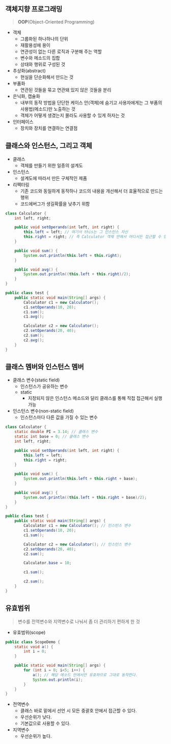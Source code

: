 ## 객체지향 프로그래밍

> **OOP**(Object-Oriented Programming)

- 객체
  - 그룹화된 하나하나의 단위
  - 재활용성에 용이
  - 연관성이 없는 다른 로직과 구분해 주는 역할
  - 변수와 메소드의 집합
  - 상태와 행위로 구성된 것
- 추상화(abstract)
  - 현실을 단순화해서 만드는 것
- 부품화
  - 연관된 것들을 묶고 연관돼 있지 않은 것들을 분리
- 은닉화, 캡슐화
  - 내부의 동작 방법을 단단한 케이스 안(객체)에 숨기고 사용자에게는 그 부품의 사용법(메소드)만 노출하는 것
  - 객체가 어떻게 생겼는지 몰라도 사용할 수 있게 하자는 것
- 인터페이스
  - 장치와 장치를 연결하는 연결점

## 클래스와 인스턴스, 그리고 객체

- 클래스
  - 객체를 만들기 위한 일종의 설계도
- 인스턴스
  - 설계도에 따라서 만든 구체적인 제품
- 리팩터링
  - 기존 코드와 동일하게 동작하나 코드의 내용을 개선해서 더 효율적으로 만드는 행위
  - 코드에버그가 생길확률을 낮추기 위함

```java
class Calculator {
    int left, right;

    public void setOperands(int left, int right) {
        this.left = left; // 여기서 this는 그 인스턴스 자신
        this.right = right; // 즉 Calculator 객체 안에서 어디서든 접근할 수 있는 변수
    }

    public void sum() {
        System.out.println(this.left + this.right);
    }

    public void avg() {
        System.out.println((this.left + this.right)/2);
    }
}

public class test {
    public static void main(String[] args) {
        Calculator c1 = new Calculator();
        c1.setOperands(10, 20);
        c1.sum();
        c1.avg();

        Calculator c2 = new Calculator();
        c2.setOperands(20, 40);
        c2.sum();
        c2.avg();
    }
}
```



## 클래스 멤버와 인스턴스 멤버

- 클래스 변수(static field)
  - 인스턴스가 공유하는 변수
  - static
    - 지정되지 않은 인스턴스 메소드와 달리 클래스를 통해 직접 접근해서 실행 가능
- 인스턴스 변수(non-static field)
  - 인스턴스마다 다른 값을 가질 수 있는 변수

```java
class Calculator {
    static double PI = 3.14; // 클래스 변수
    static int base = 0; // 클래스 변수
    int left, right;

    public void setOperands(int left, int right) {
        this.left = left;
        this.right = right;
    }

    public void sum() {
        System.out.println(this.left + this.right + base);
    }

    public void avg() {
        System.out.println((this.left + this.right + base)/2);
    }
}

public class test {
    public static void main(String[] args) {
        Calculator c1 = new Calculator(); // 인스턴스 변수
        c1.setOperands(10, 20);
        c1.sum();

        Calculator c2 = new Calculator(); // 인스턴스 변수
        c2.setOperands(20, 40);
        c2.sum();

        Calculator.base = 10;

        c1.sum();

        c2.sum();
    }
}
```

## 유효범위

> 변수를 전역변수와 지역변수로 나눠서 좀 더 관리하기 편하게 한 것

- 유효범위(scope)

```java
public class ScopeDemo {
    static void a() {
        int i = 0;
    }

    public static void main(String[] args) {
        for (int i = 0; i<5; i++) {
            a(); // 해당 메소드 안에서만 유효하므로 그대로 동작한다.
            System.out.println(i);
        }
    }
}
```

- 전역변수
  - 클래스 바로 밑에서 선언 시 모든 중괄호 안에서 접근할 수 있다.
  - 우선순위가 낮다.
  - 기본값으로 사용할 수 있다.
- 지역변수
  - 우선순위가 높다.